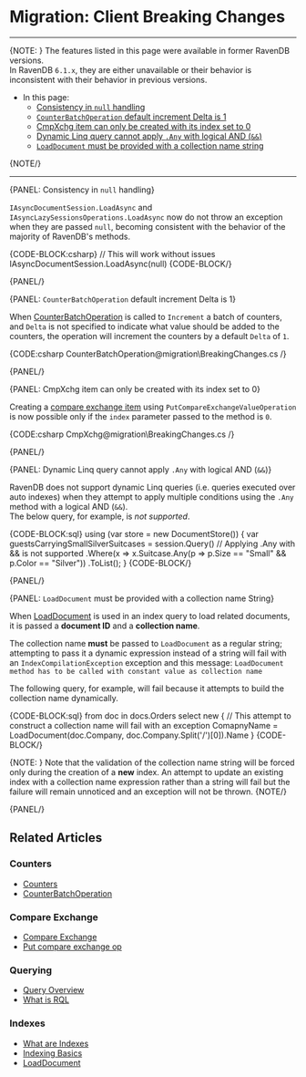 # Migration: Client Breaking Changes
---

{NOTE: }
The features listed in this page were available in former RavenDB versions.  
In RavenDB `6.1.x`, they are either unavailable or their behavior is inconsistent 
with their behavior in previous versions.  

* In this page:
   * [Consistency in `null` handling](../../migration/client-api/client-breaking-changes#consistency-in-null-handling)  
   * [`CounterBatchOperation` default increment Delta is 1](../../migration/client-api/client-breaking-changes#counterbatchoperation-default-increment-delta-is-1)  
   * [CmpXchg item can only be created with its index set to 0](../../migration/client-api/client-breaking-changes#cmpxchg-item-can-only-be-created-with-its-index-set-to-0)  
   * [Dynamic Linq query cannot apply `.Any` with logical AND (`&&`)](../../migration/client-api/client-breaking-changes#dynamic-linq-query-cannot-apply-.any-with-logical-and-(&&))  
   * [`LoadDocument` must be provided with a collection name string](../../migration/client-api/client-breaking-changes#loaddocument-must-be-provided-with-a-collection-name-string)  

{NOTE/}

---

{PANEL: Consistency in `null` handling}

`IAsyncDocumentSession.LoadAsync` and `IAsyncLazySessionsOperations.LoadAsync` now 
do not throw an exception when they are passed `null`, becoming consistent with the 
behavior of the majority of RavenDB's methods.  

{CODE-BLOCK:csharp}
// This will work without issues
IAsyncDocumentSession.LoadAsync(null)
{CODE-BLOCK/}

{PANEL/}

{PANEL: `CounterBatchOperation` default increment Delta is 1}

When [CounterBatchOperation](../../client-api/operations/counters/counter-batch) is 
called to `Increment` a batch of counters, and `Delta` is not specified to indicate 
what value should be added to the counters, the operation will increment the counters 
by a default `Delta` of `1`.  

{CODE:csharp CounterBatchOperation@migration\BreakingChanges.cs /}

{PANEL/}

{PANEL: CmpXchg item can only be created with its index set to 0}

Creating a [compare exchange item](../../client-api/operations/compare-exchange/put-compare-exchange-value) 
using `PutCompareExchangeValueOperation` is now possible only if the `index` parameter 
passed to the method is `0`.  

{CODE:csharp CmpXchg@migration\BreakingChanges.cs /}  

{PANEL/}

{PANEL: Dynamic Linq query cannot apply `.Any` with logical AND (`&&`)}

RavenDB does not support dynamic Linq queries (i.e. queries executed over auto indexes) when 
they attempt to apply multiple conditions using the `.Any` method with a logical AND (`&&`).  
The below query, for example, is *not supported*.  

{CODE-BLOCK:sql}
using (var store = new DocumentStore())
{
    var guestsCarryingSmallSilverSuitcases = session.Query<Guest>()
        // Applying .Any with && is not supported
        .Where(x => x.Suitcase.Any(p => p.Size == "Small" && p.Color == "Silver"))
        .ToList();
}
{CODE-BLOCK/}

{PANEL/}

{PANEL: `LoadDocument` must be provided with a collection name String}

When [LoadDocument](../../indexes/indexing-related-documents) is used in an index query 
to load related documents, it is passed a **document ID** and a **collection name**.  

The collection name **must** be passed to `LoadDocument` as a regular string; attempting 
to pass it a dynamic expression instead of a string will fail with an `IndexCompilationException` 
exception and this message: `LoadDocument method has to be called with constant value as collection name`

The following query, for example, will fail because it attempts to build the collection name dynamically.  

{CODE-BLOCK:sql}
from doc in docs.Orders
select new {
    // This attempt to construct a collection name will fail with an exception
    ComapnyName = LoadDocument(doc.Company, doc.Company.Split('/')[0]).Name
}
{CODE-BLOCK/}

{NOTE: }
Note that the validation of the collection name string will be forced only during 
the creation of a **new** index. 
An attempt to update an existing index with a collection name expression rather 
than a string will fail but the failure will remain unnoticed and an exception 
will not be thrown.
{NOTE/}

{PANEL/}

## Related Articles

### Counters
- [Counters](../../document-extensions/counters/overview)  
- [CounterBatchOperation](../../client-api/operations/counters/counter-batch)  

### Compare Exchange
- [Compare Exchange](../../client-api/operations/compare-exchange/overview)  
- [Put compare exchange op](../../client-api/operations/compare-exchange/put-compare-exchange-value)  

### Querying
- [Query Overview](../../client-api/session/querying/how-to-query) 
- [What is RQL](../../client-api/session/querying/what-is-rql)  

### Indexes
- [What are Indexes](../../indexes/what-are-indexes)  
- [Indexing Basics](../../indexes/indexing-basics)  
- [LoadDocument](../../indexes/indexing-related-documents)  
